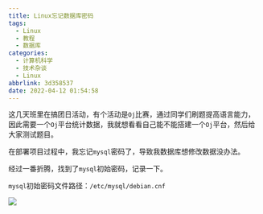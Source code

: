 ```yaml
---
title: Linux忘记数据库密码
tags:
  - Linux
  - 教程
  - 数据库
categories:
  - 计算机科学
  - 技术杂谈
  - Linux
abbrlink: 3d358537
date: 2022-04-12 01:54:58
---
```


这几天班里在搞团日活动，有个活动是`Oj`比赛，通过同学们刷题提高语言能力，因此需要一个`Oj`平台统计数据，我就想看看自己能不能搭建一个`Oj`平台，然后给大家测试题目。

在部署项目过程中，我忘记`mysql`密码了，导致我数据库想修改数据没办法。

经过一番折腾，找到了`mysql`初始密码，记录一下。

`mysql`初始密码文件路径：`/etc/mysql/debian.cnf`

![](https://cdn.jsdelivr.net/gh/0000rookie/imgs/Hexoimgs/amliamng202204120203.jpeg)

